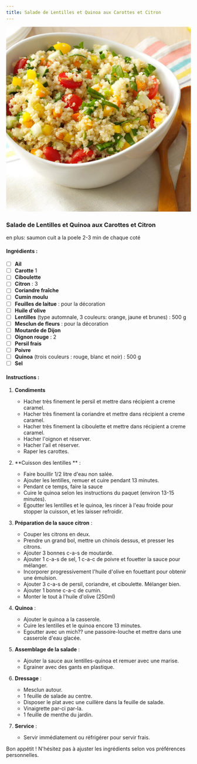 ```yaml
---
title: Salade de Lentilles et Quinoa aux Carottes et Citron
---
```


![salade_quinoa](./salade_quinoa.jpg)

### Salade de Lentilles et Quinoa aux Carottes et Citron

en plus: saumon cuit a la poele 2-3 min de chaque coté

#### Ingrédients :

- [ ] **Ail**
- [ ] **Carotte** 1
- [ ] **Ciboulette**
- [ ] **Citron** : 3
- [ ] **Coriandre fraîche**
- [ ] **Cumin moulu**
- [ ] **Feuilles de laitue** : pour la décoration
- [ ] **Huile d'olive**
- [ ] **Lentilles** (type automnale, 3 couleurs: orange, jaune et brunes) : 500 g
- [ ] **Mesclun de fleurs** : pour la décoration
- [ ] **Moutarde de Dijon**
- [ ] **Oignon rouge** : 2
- [ ] **Persil frais**
- [ ] **Poivre**
- [ ] **Quinoa** (trois couleurs : rouge, blanc et noir) : 500 g
- [ ] **Sel**

#### Instructions :

1. **Condiments**

   - Hacher très finement le persil et mettre dans récipient a creme caramel.
   - Hacher très finement la coriandre et mettre dans récipient a creme caramel.
   - Hacher très finement la ciboulette et mettre dans récipient a creme caramel.
   - Hacher l'oignon et réserver.
   - Hacher l'ail et réserver.
   - Raper les carottes.

2. **Cuisson des lentilles ** :

   - Faire bouillir 1/2 litre d'eau non salée.
   - Ajouter les lentilles, remuer et cuire pendant 13 minutes.
   - Pendant ce temps, faire la sauce
   - Cuire le quinoa selon les instructions du paquet (environ 13-15 minutes).
   - Égoutter les lentilles et le quinoa, les rincer à l'eau froide pour stopper la cuisson, et les laisser refroidir.

3. **Préparation de la sauce citron** :

   - Couper les citrons en deux.
   - Prendre un grand bol, mettre un chinois dessus, et presser les citrons.
   - Ajouter 3 bonnes c-a-s de moutarde.
   - Ajouter 1 c-a-s de sel, 1 c-a-c de poivre et fouetter la sauce pour mélanger.
   - Incorporer progressivement l'huile d'olive en fouettant pour obtenir une émulsion.
   - Ajouter 3 c-a-s de persil, coriandre, et ciboulette. Mélanger bien.
   - Ajouter 1 bonne c-a-c de cumin.
   - Monter le tout à l'huile d'olive (250ml)

4. **Quinoa** :

   - Ajouter le quinoa a la casserole.
   - Cuire les lentilles et le quinoa encore 13 minutes.
   - Egoutter avec un mich?? une passoire-louche et mettre dans une casserole d'eau glacée.

5. **Assemblage de la salade** :

   - Ajouter la sauce aux lentilles-quinoa et remuer avec une marise.
   - Egrainer avec des gants en plastique.

6. **Dressage** :

   - Mesclun autour.
   - 1 feuille de salade au centre.
   - Disposer le plat avec une cuillère dans la feuille de salade.
   - Vinaigrette par-ci par-la.
   - 1 feuille de menthe du jardin.

7. **Service** :
   - Servir immédiatement ou réfrigérer pour servir frais.

Bon appétit ! N'hésitez pas à ajuster les ingrédients selon vos préférences personnelles.
